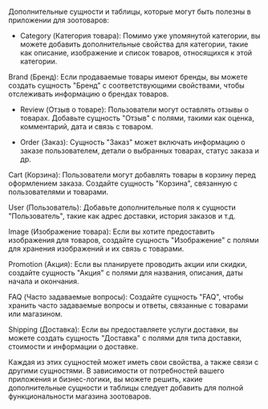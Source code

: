 Дополнительные сущности и таблицы, которые могут быть полезны в приложении для зоотоваров:

+ Category (Категория товара): Помимо уже упомянутой категории, вы можете добавить дополнительные свойства для категории, такие как описание, изображение и список товаров, относящихся к этой категории.

Brand (Бренд): Если продаваемые товары имеют бренды, вы можете создать сущность "Бренд" с соответствующими свойствами, чтобы отслеживать информацию о брендах товаров.

+ Review (Отзыв о товаре): Пользователи могут оставлять отзывы о товарах. Добавьте сущность "Отзыв" с полями, такими как оценка, комментарий, дата и связь с товаром.

+ Order (Заказ): Сущность "Заказ" может включать информацию о заказе пользователем, детали о выбранных товарах, статус заказа и др.

Cart (Корзина): Пользователи могут добавлять товары в корзину перед оформлением заказа. Создайте сущность "Корзина", связанную с пользователями и товарами.

User (Пользователь): Добавьте дополнительные поля к сущности "Пользователь", такие как адрес доставки, история заказов и т.д.

Image (Изображение товара): Если вы хотите предоставить изображения для товаров, создайте сущность "Изображение" с полями для хранения изображений и их связь с товарами.

Promotion (Акция): Если вы планируете проводить акции или скидки, создайте сущность "Акция" с полями для названия, описания, даты начала и окончания.

FAQ (Часто задаваемые вопросы): Создайте сущность "FAQ", чтобы хранить часто задаваемые вопросы и ответы, связанные с товарами или магазином.

Shipping (Доставка): Если вы предоставляете услуги доставки, вы можете создать сущность "Доставка" с полями для типа доставки, стоимости и информации о доставке.

Каждая из этих сущностей может иметь свои свойства, а также связи с другими сущностями. В зависимости от потребностей вашего приложения и бизнес-логики, вы можете решить, какие дополнительные сущности и таблицы следует добавить для полной функциональности магазина зоотоваров.